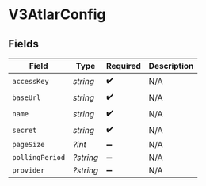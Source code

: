 # V3AtlarConfig


## Fields

| Field              | Type               | Required           | Description        |
| ------------------ | ------------------ | ------------------ | ------------------ |
| `accessKey`        | *string*           | :heavy_check_mark: | N/A                |
| `baseUrl`          | *string*           | :heavy_check_mark: | N/A                |
| `name`             | *string*           | :heavy_check_mark: | N/A                |
| `secret`           | *string*           | :heavy_check_mark: | N/A                |
| `pageSize`         | *?int*             | :heavy_minus_sign: | N/A                |
| `pollingPeriod`    | *?string*          | :heavy_minus_sign: | N/A                |
| `provider`         | *?string*          | :heavy_minus_sign: | N/A                |